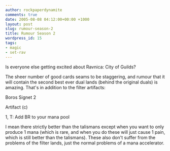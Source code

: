 ```yaml
---
author: rockpaperdynamite
comments: true
date: 2005-08-08 04:12:00+00:00 +1000
layout: post
slug: rumour-season-2
title: Rumour Season 2
wordpress_id: 15
tags:
- magic
- set-rav
---
```


Is everyone else getting excited about Ravnica: City of Guilds?

The sheer number of good cards seams to be staggering, and rumour that it will contain the second best ever dual lands (behind the original duals) is amazing.  That's in addition to the filter artifacts:

Boros Signet   2  

Artifact (c)  

1, T: Add BR to your mana pool

I mean there strictly better than the talismans except when you want to only produce 1 mana (which is rare, and when you do these will just cause 1 pain, which is still better than the talismans).  These also don't suffer from the problems of the filter lands, just the normal problems of a mana accelerator.




